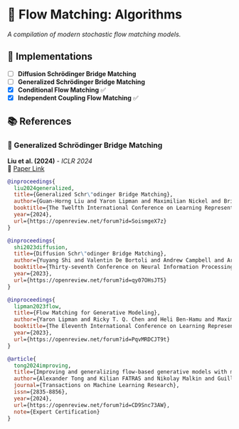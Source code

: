 # 🔄 Flow Matching: Algorithms  
*A compilation of modern stochastic flow matching models.*

## 🚀 Implementations  
- [ ] **Diffusion Schrödinger Bridge Matching**  
- [ ] **Generalized Schrödinger Bridge Matching**  
- [x] **Conditional Flow Matching** ✅  
- [x] **Independent Coupling Flow Matching** ✅  

## 📚 References  

### 📖 Generalized Schrödinger Bridge Matching  
**Liu et al. (2024)** - *ICLR 2024*  
🔗 [Paper Link](https://openreview.net/forum?id=SoismgeX7z)  
```bibtex
@inproceedings{
  liu2024generalized,
  title={Generalized Schr\"odinger Bridge Matching},
  author={Guan-Horng Liu and Yaron Lipman and Maximilian Nickel and Brian Karrer and Evangelos Theodorou and Ricky T. Q. Chen},
  booktitle={The Twelfth International Conference on Learning Representations},
  year={2024},
  url={https://openreview.net/forum?id=SoismgeX7z}
}

@inproceedings{
  shi2023diffusion,
  title={Diffusion Schr\"odinger Bridge Matching},
  author={Yuyang Shi and Valentin De Bortoli and Andrew Campbell and Arnaud Doucet},
  booktitle={Thirty-seventh Conference on Neural Information Processing Systems},
  year={2023},
  url={https://openreview.net/forum?id=qy07OHsJT5}
}

@inproceedings{
  lipman2023flow,
  title={Flow Matching for Generative Modeling},
  author={Yaron Lipman and Ricky T. Q. Chen and Heli Ben-Hamu and Maximilian Nickel and Matthew Le},
  booktitle={The Eleventh International Conference on Learning Representations },
  year={2023},
  url={https://openreview.net/forum?id=PqvMRDCJT9t}
}

@article{
  tong2024improving,
  title={Improving and generalizing flow-based generative models with minibatch optimal transport},
  author={Alexander Tong and Kilian FATRAS and Nikolay Malkin and Guillaume Huguet and Yanlei Zhang and Jarrid Rector-Brooks and Guy Wolf and Yoshua Bengio},
  journal={Transactions on Machine Learning Research},
  issn={2835-8856},
  year={2024},
  url={https://openreview.net/forum?id=CD9Snc73AW},
  note={Expert Certification}
}
```
